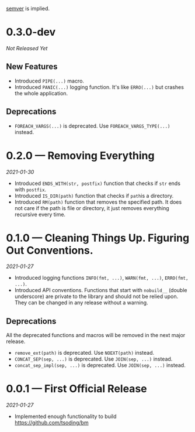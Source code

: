 [semver](https://semver.org/) is implied.

# 0.3.0-dev

*Not Released Yet*

## New Features

- Introduced `PIPE(...)` macro.
- Introduced `PANIC(...)` logging function. It's like `ERRO(...)` but crashes the whole application.

## Deprecations

- `FOREACH_VARGS(...)` is deprecated. Use `FOREACH_VARGS_TYPE(...)` instead.

# 0.2.0 — Removing Everything

*2021-01-30*

- Introduced `ENDS_WITH(str, postfix)` function that checks if `str` ends with `postfix`.
- Introduced `IS_DIR(path)` function that checks if `path`is a directory.
- Introduced `RM(path)` function that removes the specified path. It does not care if the path is file or directory, it just removes everything recursive every time.

# 0.1.0 — Cleaning Things Up. Figuring Out Conventions.

*2021-01-27*

- Introduced logging functions `INFO(fmt, ...)`, `WARN(fmt, ...)`, `ERRO(fmt, ...)`.
- Introduced API conventions. Functions that start with `nobuild__` (double underscore) are private to the library and should not be relied upon. They can be changed in any release without a warning.

## Deprecations

All the deprecated functions and macros will be removed in the next major release.

- `remove_ext(path)` is deprecated. Use `NOEXT(path)` instead.
- `CONCAT_SEP(sep, ...)` is deprecated. Use `JOIN(sep, ...)` instead.
- `concat_sep_impl(sep, ...)` is deprecated. Use `JOIN(sep, ...)` instead.

# 0.0.1 — First Official Release

*2021-01-27*

- Implemented enough functionality to build https://github.com/tsoding/bm
